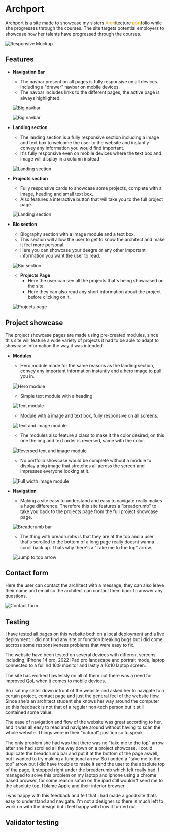 # Archport

Archport is a site made to showcase my sisters <span style="color:orange;">Arch</span>itecture <span style="color: orange;">port</span>folio while she progresses through the courses. The site targets potential employers to showcase how her talents have progressed through the courses.

![Responsive Mockup](/assets/images/readme/mockup.png)

## Features

- __Navigation Bar__

  - The navbar present on all pages is fully responsive on all devices. Including a "drawer" navbar on mobile devices.
  - The navbar includes links to the different pages, the active page is always highlighted.

  ![Big navbar](/assets/images/readme/small-navbar.png)

  ![Big navbar](/assets/images/readme/navbar.png)


 - __Landing section__

    - The landing section is a fully responsive section including a image and text box to welcome the user to the website and instantly convey any information you would find important.
    - It's fully responsive even on mobile devices where the text box and image will display in a column instead

    ![Landing section](/assets/images/readme/herosection.png)

- __Projects section__
    - Fully responsive cards to showcase some projects, complete with a image, heading and small text box.
    - Also features a interactive button that will take you to the full project page.

    ![Landing section](/assets/images/readme/projects-section.png)

- __Bio section__

    - Biography section with a image module and a text box.
    - This section will allow the user to get to know the architect and make it feel more personal.
    - Here you can showcase your deegre or any other important information you want the user to read.

    ![Bio section](/assets/images/readme/bio.png)

    - __Projects Page__
        - Here the user can see all the projects that's being showcased on the site
        - Here they can also read any short information about the project before clicking on it.

    ![Projects page](/assets/images/readme/portfolio-page.png)

## Project showcase

The project showcase pages are made using pre-created modules, since this site will feature a wide variety of projects it had to be able to adapt to showcase information the way it was intended.

- __Modules__

    - Hero module made for the same reasons as the landing section, convey any important information instantly and a hero image to pull you in.

    ![Hero module](/assets/images/readme/project-hero.png)

    - Simple text module with a heading

    ![Text module](/assets/images/readme/text-module.png)

    - Module with a image and text box, fully responsive on all screens.

    ![Text and image module](/assets/images/readme/text-img-module.png)

    - The modules also feature a class to make it the color desired, on this one the img and text order is reversed, same with the color.

    ![Reversed text and image module](/assets/images/readme/text-img-blue-module.png)

    - No portfolio showcase would be complete without a module to display a big image that stretches all across the screen and impresses everyone looking at it. 

    ![Full width image module](/assets/images/readme/img-module.png)

- __Navigation__

    - Making a site easy to understand and easy to navigate really makes a huge difference. Therefore this site features a "breadcrumb" to take you back to the projects page from the full project showcase page.

    ![Breadcrumb bar](/assets/images/readme/breadcrumb.png)

    - The thing with breadrumbs is that they are at the top and a user that's scrolled to the bottom of a long page really doesnt wanna scroll back up. Thats why there's a "Take me to the top" arrow.

    ![Jump to top arrow](/assets/images/readme/top-arrow.png)


## Contact form

Here the user can contact the architect with a message, they can also leave their name and email so the architect can contact them back to answer any questions.


![Contact form](/assets/images/readme/contact-form.png)

    


## Testing

I have tested all pages on this website both on a local deployment and a live deployment. I did not find any site or function breaking bugs but i did come accross some responsiveness problems that were easy to fix.

The website have been tested on several devices with different screens including, iPhone 14 pro, 2022 iPad pro landscape and portrait mode, laptop connected to a full hd 16:9 monitor and lastly a 16:10 laptop screen.

The site has worked flawlessly on all of them but there was a need for improved QoL when it comes to mobile devices.

So i sat my sister down infront of the website and asked her to navigate to a certain project, contact page and just the general feel of the website flow. 
Since she's an architect student she knows her way around the computer so this feedback is not that of a regular non-tech person but it still contained some value.

The ease of navigation and flow of the website was great according to her, and it was all easy to read and navigate around without having to scan the whole website. Things were in their "natural" position so to speak.

The only problem she had was that there was no "take me to the top" arrow after she had scrolled all the way down on a project showcase. I could duplicate the breadcrumb bar and put it at the bottom of the page aswell, but i wanted to try making a functional arrow.
So i added a "take me to the top" arrow but i did have trouble to make it send the user to the absolute top of the page, it stopped right under the breadcrumb which felt really bad. I managed to solve this problem on my laptop and iphone using a chrome based browser, for some reason safari on the ipad still wouldn't send me to the absolute top. I blame Apple and their inferior browser.

I was happy with this feedback and felt that i had made a good site thats easy to understand and navigate. I'm not a designer so there is much left to work on with the design but i feel happy with how it turned out.

## Validator testing
